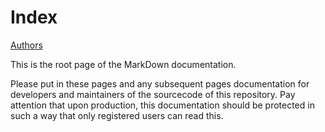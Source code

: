 Index
=====

[Authors](authors)

This is the root page of the MarkDown documentation.

Please put in these pages and any subsequent pages documentation for developers and maintainers of the sourcecode of this repository. Pay attention that upon production, this documentation should be protected in such a way that only registered users can read this.